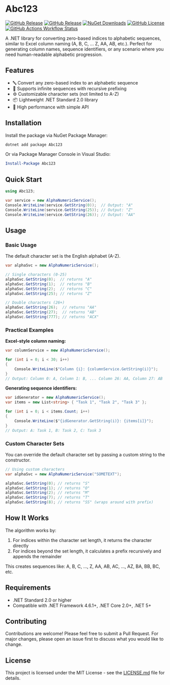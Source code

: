 # Abc123

[![GitHub Release](https://img.shields.io/github/v/release/growlerdev/abc123?display_name=release&logo=github&label=release)](https://github.com/growlerdev/abc123/releases)
[![GitHub Release](https://img.shields.io/github/v/release/growlerdev/abc123?include_prereleases&display_name=release&logo=github&label=latest%20build)](https://github.com/growlerdev/abc123/releases)
[![NuGet Downloads](https://img.shields.io/nuget/dt/abc123?logo=nuget&color=9932CC)](https://www.nuget.org/packages/abc123)
[![GitHub License](https://img.shields.io/github/license/growlerdev/abc123?color=salmon)](LICENSE.md)
[![GitHub Actions Workflow Status](https://img.shields.io/github/actions/workflow/status/growlerdev/abc123/main.yml?logo=githubactions&logoColor=white&label=Build%20and%20Deploy)](https://github.com/growlerdev/abc123/actions/workflows/main.yml)

A .NET library for converting zero-based indices to alphabetic sequences, similar to Excel column naming (A, B, C, ... Z, AA, AB, etc.). Perfect for generating column names, sequence identifiers, or any scenario where you need human-readable alphabetic progression.

## Features

- 🔤 Convert any zero-based index to an alphabetic sequence
- 🔄 Supports infinite sequences with recursive prefixing
- ⚙️ Customizable character sets (not limited to A-Z)
- 📦 Lightweight .NET Standard 2.0 library
- 🚀 High performance with simple API

## Installation

Install the package via NuGet Package Manager:

```bash
dotnet add package Abc123
```

Or via Package Manager Console in Visual Studio:

```powershell
Install-Package Abc123
```

## Quick Start

```csharp
using Abc123;

var service = new AlphaNumericService();
Console.WriteLine(service.GetString(0));  // Output: "A"
Console.WriteLine(service.GetString(25)); // Output: "Z"
Console.WriteLine(service.GetString(26)); // Output: "AA"
```

## Usage

### Basic Usage

The default character set is the English alphabet (A-Z).

```csharp
var alphaSvc = new AlphaNumericService();

// Single characters (0-25)
alphaSvc.GetString(0);  // returns "A"
alphaSvc.GetString(1);  // returns "B"
alphaSvc.GetString(2);  // returns "C"
alphaSvc.GetString(25); // returns "Z"

// Double characters (26+)
alphaSvc.GetString(26);  // returns "AA"
alphaSvc.GetString(27);  // returns "AB"
alphaSvc.GetString(777); // returns "ACX"
```

### Practical Examples

**Excel-style column naming:**
```csharp
var columnService = new AlphaNumericService();

for (int i = 0; i < 30; i++)
{
    Console.WriteLine($"Column {i}: {columnService.GetString(i)}");
}
// Output: Column 0: A, Column 1: B, ... Column 26: AA, Column 27: AB
```

**Generating sequence identifiers:**
```csharp
var idGenerator = new AlphaNumericService();
var items = new List<string> { "Task 1", "Task 2", "Task 3" };

for (int i = 0; i < items.Count; i++)
{
    Console.WriteLine($"{idGenerator.GetString(i)}: {items[i]}");
}
// Output: A: Task 1, B: Task 2, C: Task 3
```

### Custom Character Sets

You can override the default character set by passing a custom string to the constructor.

```csharp
// Using custom characters
var alphaSvc = new AlphaNumericService("SOMETEXT");

alphaSvc.GetString(0); // returns "S"
alphaSvc.GetString(1); // returns "O"
alphaSvc.GetString(2); // returns "M"
alphaSvc.GetString(7); // returns "T"
alphaSvc.GetString(8); // returns "SS" (wraps around with prefix)
```

## How It Works

The algorithm works by:
1. For indices within the character set length, it returns the character directly
2. For indices beyond the set length, it calculates a prefix recursively and appends the remainder

This creates sequences like: A, B, C, ..., Z, AA, AB, AC, ..., AZ, BA, BB, BC, etc.

## Requirements

- .NET Standard 2.0 or higher
- Compatible with .NET Framework 4.6.1+, .NET Core 2.0+, .NET 5+

## Contributing

Contributions are welcome! Please feel free to submit a Pull Request. For major changes, please open an issue first to discuss what you would like to change.

## License

This project is licensed under the MIT License - see the [LICENSE.md](LICENSE.md) file for details.
